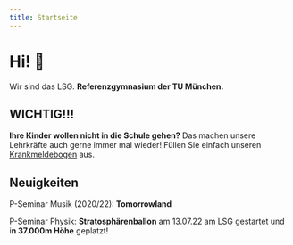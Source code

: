 ```yaml
---
title: Startseite
---
```


# Hi! 👋

Wir sind das LSG. **Referenzgymnasium der TU München.**

## **WICHTIG!!!**

**Ihre Kinder wollen nicht in die Schule gehen?** Das machen unsere Lehrkräfte auch gerne immer mal wieder! Füllen Sie einfach unseren [Krankmeldebogen](public/uploads/krankmeldebogen.pdf) aus.

## **Neuigkeiten**

P-Seminar Musik (2020/22): **Tomorrowland**

P-Seminar Physik: **Stratosphärenballon** am 13.07.22 am LSG gestartet und i**n 37.000m Höhe** geplatzt!
